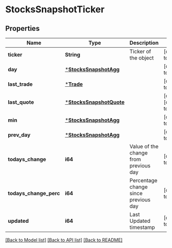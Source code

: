 # StocksSnapshotTicker

## Properties
Name | Type | Description | Notes
------------ | ------------- | ------------- | -------------
**ticker** | **String** | Ticker of the object | [default to null]
**day** | [***StocksSnapshotAgg**](StocksSnapshotAgg.md) |  | [default to null]
**last_trade** | [***Trade**](Trade.md) |  | [default to null]
**last_quote** | [***StocksSnapshotQuote**](StocksSnapshotQuote.md) |  | [optional] [default to null]
**min** | [***StocksSnapshotAgg**](StocksSnapshotAgg.md) |  | [default to null]
**prev_day** | [***StocksSnapshotAgg**](StocksSnapshotAgg.md) |  | [default to null]
**todays_change** | **i64** | Value of the change from previous day | [default to null]
**todays_change_perc** | **i64** | Percentage change since previous day | [default to null]
**updated** | **i64** | Last Updated timestamp | [default to null]

[[Back to Model list]](../README.md#documentation-for-models) [[Back to API list]](../README.md#documentation-for-api-endpoints) [[Back to README]](../README.md)

